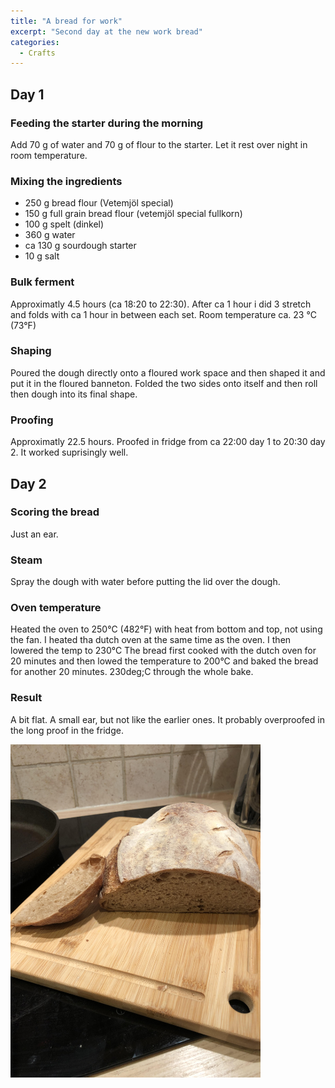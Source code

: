 ```yaml
---
title: "A bread for work"
excerpt: "Second day at the new work bread"
categories:
  - Crafts
---
```


## Day 1
### Feeding the starter during the morning
Add 70 g of water and 70 g of flour to the starter. Let it rest over night in room temperature.

### Mixing the ingredients
- 250 g bread flour (Vetemjöl special)
- 150 g full grain bread flour (vetemjöl special fullkorn)
- 100 g spelt (dinkel)
- 360 g water 
- ca 130 g sourdough starter
- 10 g salt

### Bulk ferment
Approximatly 4.5 hours (ca 18:20 to 22:30). After ca 1 hour i did 3 stretch and folds with ca 1 hour in between each set.
Room temperature ca. 23 &deg;C (73&deg;F)

### Shaping
Poured the dough directly onto a floured work space and then shaped it and put it in the floured banneton. Folded the two sides onto itself and then roll then dough into its final shape.

### Proofing
Approximatly 22.5 hours. Proofed in fridge from ca 22:00 day 1 to 20:30 day 2. It worked suprisingly well.

## Day 2
### Scoring the bread
Just an ear.

### Steam
Spray the dough with water before putting the lid over the dough.

### Oven temperature 

Heated the oven to 250&deg;C (482&deg;F) with heat from bottom and top, not using the fan. I heated tha dutch oven at the same time as the oven. I then lowered the temp to 230&deg;C The bread first cooked with the dutch oven for 20 minutes and then lowed the temperature to 200&deg;C and baked the bread for another 20 minutes. 230deg;C through the whole bake.

### Result
A bit flat. A small ear, but not like the earlier ones. It probably overproofed in the long proof in the fridge.

<img src="https://github.com/jemstedt/baking/blob/main/images/bread220110.jpg" alt="bread220110" width="400"/>

